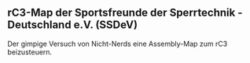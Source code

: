 ## rC3-Map der Sportsfreunde der Sperrtechnik - Deutschland e.V. (SSDeV)

Der gimpige Versuch von Nicht-Nerds eine Assembly-Map zum rC3 beizusteuern.
